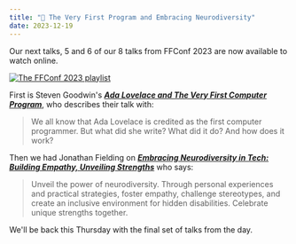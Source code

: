 ```yaml
---
title: "🍿 The Very First Program and Embracing Neurodiversity"
date: 2023-12-19
---
```


Our next talks, 5 and 6 of our 8 talks from FFConf 2023 are now available to watch online.

[![The FFConf 2023 playlist](https://ffconf.org/images/articles/2023-talks-3.jpg)](https://www.youtube.com/playlist?list=PLZy5V2JKDfX9zq8QeayxXU_Kv__UIV-EP)

First is Steven Goodwin's [_**Ada Lovelace and The Very First Computer Program**_](https://www.youtube.com/watch?v=Y7yIeYXrIoY&list=PLZy5V2JKDfX9zq8QeayxXU_Kv__UIV-EP&index=5&pp=gAQBiAQB), who describes their talk with:

> We all know that Ada Lovelace is credited as the first computer programmer. But what did she write? What did it do? And how does it work?

Then we had Jonathan Fielding on [_**Embracing Neurodiversity in Tech: Building Empathy, Unveiling Strengths**_](https://www.youtube.com/watch?v=1iQM0Uw4rms&list=PLZy5V2JKDfX9zq8QeayxXU_Kv__UIV-EP&index=6&pp=gAQBiAQB) who says:

> Unveil the power of neurodiversity. Through personal experiences and practical strategies, foster empathy, challenge stereotypes, and create an inclusive environment for hidden disabilities. Celebrate unique strengths together.

We'll be back this Thursday with the final set of talks from the day.
